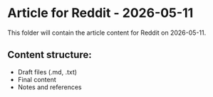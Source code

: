# Article for Reddit - 2026-05-11

This folder will contain the article content for Reddit on 2026-05-11.

## Content structure:
- Draft files (.md, .txt)
- Final content
- Notes and references
